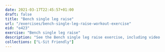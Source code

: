 ```yaml
---
date: 2021-03-17T22:45:57+01:00
draft: false
title: "Bench single leg raise"
url: "/exercises/bench-single-leg-raise-workout-exercise"
eid: "o423"
exercise: "Bench single leg raise"
description: "See the Bench single leg raise exercise, including video demonstration and instructions on how-to perform. Identify benefits and activated body parts, see similar, related and supporting exercises."
collections: ["L-Sit Friendly"]
---
```


